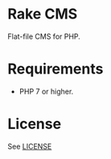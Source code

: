 # Rake CMS

Flat-file CMS for PHP.

# Requirements

- PHP 7 or higher.

# License

See [LICENSE](LICENSE)
